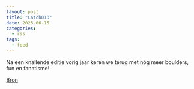 ```yaml
---
layout: post
title: "Catch013"
date: 2025-06-15
categories: 
  - rss
tags: 
  - feed
---
```


<p>Na een knallende editie vorig jaar keren we terug met n&oacute;g meer boulders, fun en fanatisme!</p>
<p><a href="https://www.klimkalender.nl/comp/catch013-2/" rel="noopener noreferrer" target="_blank">Bron</a></p>
